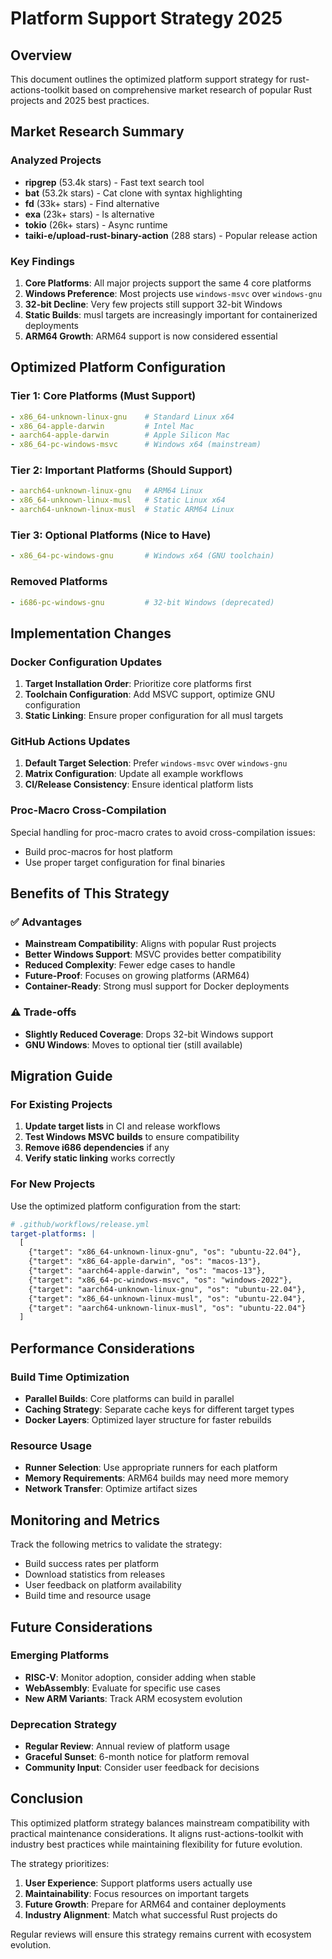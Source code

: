 # Platform Support Strategy 2025

## Overview

This document outlines the optimized platform support strategy for rust-actions-toolkit based on comprehensive market research of popular Rust projects and 2025 best practices.

## Market Research Summary

### Analyzed Projects
- **ripgrep** (53.4k stars) - Fast text search tool
- **bat** (53.2k stars) - Cat clone with syntax highlighting  
- **fd** (33k+ stars) - Find alternative
- **exa** (23k+ stars) - ls alternative
- **tokio** (26k+ stars) - Async runtime
- **taiki-e/upload-rust-binary-action** (288 stars) - Popular release action

### Key Findings

1. **Core Platforms**: All major projects support the same 4 core platforms
2. **Windows Preference**: Most projects use `windows-msvc` over `windows-gnu`
3. **32-bit Decline**: Very few projects still support 32-bit Windows
4. **Static Builds**: musl targets are increasingly important for containerized deployments
5. **ARM64 Growth**: ARM64 support is now considered essential

## Optimized Platform Configuration

### Tier 1: Core Platforms (Must Support)
```yaml
- x86_64-unknown-linux-gnu    # Standard Linux x64
- x86_64-apple-darwin         # Intel Mac
- aarch64-apple-darwin        # Apple Silicon Mac
- x86_64-pc-windows-msvc      # Windows x64 (mainstream)
```

### Tier 2: Important Platforms (Should Support)
```yaml
- aarch64-unknown-linux-gnu   # ARM64 Linux
- x86_64-unknown-linux-musl   # Static Linux x64
- aarch64-unknown-linux-musl  # Static ARM64 Linux
```

### Tier 3: Optional Platforms (Nice to Have)
```yaml
- x86_64-pc-windows-gnu       # Windows x64 (GNU toolchain)
```

### Removed Platforms
```yaml
- i686-pc-windows-gnu         # 32-bit Windows (deprecated)
```

## Implementation Changes

### Docker Configuration Updates

1. **Target Installation Order**: Prioritize core platforms first
2. **Toolchain Configuration**: Add MSVC support, optimize GNU configuration
3. **Static Linking**: Ensure proper configuration for all musl targets

### GitHub Actions Updates

1. **Default Target Selection**: Prefer `windows-msvc` over `windows-gnu`
2. **Matrix Configuration**: Update all example workflows
3. **CI/Release Consistency**: Ensure identical platform lists

### Proc-Macro Cross-Compilation

Special handling for proc-macro crates to avoid cross-compilation issues:
- Build proc-macros for host platform
- Use proper target configuration for final binaries

## Benefits of This Strategy

### ✅ Advantages
- **Mainstream Compatibility**: Aligns with popular Rust projects
- **Better Windows Support**: MSVC provides better compatibility
- **Reduced Complexity**: Fewer edge cases to handle
- **Future-Proof**: Focuses on growing platforms (ARM64)
- **Container-Ready**: Strong musl support for Docker deployments

### ⚠️ Trade-offs
- **Slightly Reduced Coverage**: Drops 32-bit Windows support
- **GNU Windows**: Moves to optional tier (still available)

## Migration Guide

### For Existing Projects

1. **Update target lists** in CI and release workflows
2. **Test Windows MSVC builds** to ensure compatibility
3. **Remove i686 dependencies** if any
4. **Verify static linking** works correctly

### For New Projects

Use the optimized platform configuration from the start:

```yaml
# .github/workflows/release.yml
target-platforms: |
  [
    {"target": "x86_64-unknown-linux-gnu", "os": "ubuntu-22.04"},
    {"target": "x86_64-apple-darwin", "os": "macos-13"},
    {"target": "aarch64-apple-darwin", "os": "macos-13"},
    {"target": "x86_64-pc-windows-msvc", "os": "windows-2022"},
    {"target": "aarch64-unknown-linux-gnu", "os": "ubuntu-22.04"},
    {"target": "x86_64-unknown-linux-musl", "os": "ubuntu-22.04"},
    {"target": "aarch64-unknown-linux-musl", "os": "ubuntu-22.04"}
  ]
```

## Performance Considerations

### Build Time Optimization
- **Parallel Builds**: Core platforms can build in parallel
- **Caching Strategy**: Separate cache keys for different target types
- **Docker Layers**: Optimized layer structure for faster rebuilds

### Resource Usage
- **Runner Selection**: Use appropriate runners for each platform
- **Memory Requirements**: ARM64 builds may need more memory
- **Network Transfer**: Optimize artifact sizes

## Monitoring and Metrics

Track the following metrics to validate the strategy:
- Build success rates per platform
- Download statistics from releases
- User feedback on platform availability
- Build time and resource usage

## Future Considerations

### Emerging Platforms
- **RISC-V**: Monitor adoption, consider adding when stable
- **WebAssembly**: Evaluate for specific use cases
- **New ARM Variants**: Track ARM ecosystem evolution

### Deprecation Strategy
- **Regular Review**: Annual review of platform usage
- **Graceful Sunset**: 6-month notice for platform removal
- **Community Input**: Consider user feedback for decisions

## Conclusion

This optimized platform strategy balances mainstream compatibility with practical maintenance considerations. It aligns rust-actions-toolkit with industry best practices while maintaining flexibility for future evolution.

The strategy prioritizes:
1. **User Experience**: Support platforms users actually use
2. **Maintainability**: Focus resources on important targets
3. **Future Growth**: Prepare for ARM64 and container deployments
4. **Industry Alignment**: Match what successful Rust projects do

Regular reviews will ensure this strategy remains current with ecosystem evolution.
